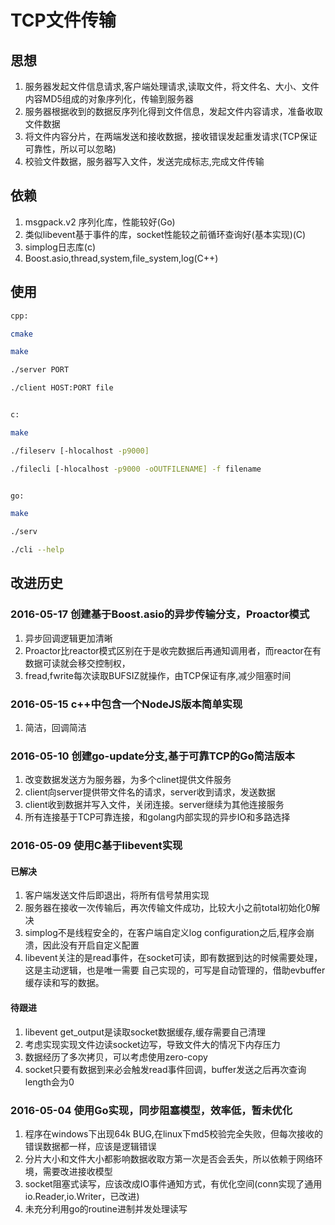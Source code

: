 # TCP文件传输

## 思想
1. 服务器发起文件信息请求,客户端处理请求,读取文件，将文件名、大小、文件内容MD5组成的对象序列化，传输到服务器
2. 服务器根据收到的数据反序列化得到文件信息，发起文件内容请求，准备收取文件数据
3. 将文件内容分片，在两端发送和接收数据，接收错误发起重发请求(TCP保证可靠性，所以可以忽略)
4. 校验文件数据，服务器写入文件，发送完成标志,完成文件传输

## 依赖
1. msgpack.v2 序列化库，性能较好(Go)
2. 类似libevent基于事件的库，socket性能较之前循环查询好(基本实现)(C)
3. simplog日志库(c)
4. Boost.asio,thread,system,file_system,log(C++)

## 使用

```bash
cpp:

cmake

make

./server PORT

./client HOST:PORT file


c:

make

./fileserv [-hlocalhost -p9000]

./filecli [-hlocalhost -p9000 -oOUTFILENAME] -f filename


go:

make

./serv

./cli --help
```

## 改进历史

### 2016-05-17 创建基于Boost.asio的异步传输分支，Proactor模式                              
1. 异步回调逻辑更加清晰                               
2. Proactor比reactor模式区别在于是收完数据后再通知调用者，而reactor在有数据可读就会移交控制权，
3. fread,fwrite每次读取BUFSIZ就操作，由TCP保证有序,减少阻塞时间

### 2016-05-15 c++中包含一个NodeJS版本简单实现
1. 简洁，回调简洁

### 2016-05-10 创建go-update分支,基于可靠TCP的Go简洁版本
1. 改变数据发送方为服务器，为多个clinet提供文件服务
2. client向server提供带文件名的请求，server收到请求，发送数据
3. client收到数据并写入文件，关闭连接。server继续为其他连接服务
4. 所有连接基于TCP可靠连接，和golang内部实现的异步IO和多路选择

### 2016-05-09 使用C基于libevent实现

#### 已解决 
1. 客户端发送文件后即退出，将所有信号禁用实现
2. 服务器在接收一次传输后，再次传输文件成功，比较大小之前total初始化0解决
3. simplog不是线程安全的，在客户端自定义log configuration之后,程序会崩溃，因此没有开启自定义配置
4. libevent关注的是read事件，在socket可读，即有数据到达的时候需要处理，这是主动逻辑，也是唯一需要
自己实现的，可写是自动管理的，借助evbuffer缓存读和写的数据。

#### 待跟进
1. libevent get_output是读取socket数据缓存,缓存需要自己清理
2. 考虑实现实现文件边读socket边写，导致文件大的情况下内存压力
3. 数据经历了多次拷贝，可以考虑使用zero-copy
4. socket只要有数据到来必会触发read事件回调，buffer发送之后再次查询length会为0

### 2016-05-04 使用Go实现，同步阻塞模型，效率低，暂未优化
1. 程序在windows下出现64k BUG,在linux下md5校验完全失败，但每次接收的错误数据都一样，应该是逻辑错误
2. 分片大小和文件大小都影响数据收取方第一次是否会丢失，所以依赖于网络环境，需要改进接收模型
3. socket阻塞式读写，应该改成IO事件通知方式，有优化空间(conn实现了通用io.Reader,io.Writer，已改进)
4. 未充分利用go的routine进制并发处理读写
